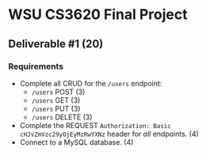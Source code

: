 # WSU CS3620 Final Project

## Deliverable #1 (20)

### Requirements

- Complete all CRUD for the ```/users``` endpoint:
	- ```/users``` POST	(3)
	- ```/users``` GET (3)
	- ```/users``` PUT (3)
	- ```/users``` DELETE (3) 
- Complete the REQUEST ```Authorization: Basic cHJvZmVzc29yOjEyMzRwYXNz``` header for *all* endpoints. (4)
- Connect to a MySQL database. (4)
